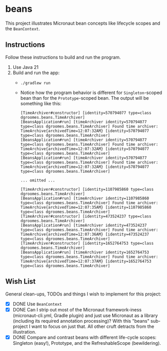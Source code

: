 # beans

This project illustrates Micronaut bean concepts like lifecycle scopes and the `BeanContext`.


## Instructions

Follow these instructions to build and run the program.

1. Use Java 21
2. Build and run the app:
   * ```shell
     ./gradlew run
     ```
   * Notice how the program behavior is different for `Singleton`-scoped bean than for the `Prototype`-scoped bean. The
     output will be something like this:
     ```text
     [TimeArchiver#constructor] [identity=570794077 type=class dgroomes.beans.TimeArchiver]
     [BeansApplication#run] [timeArchiver identity=570794077 type=class dgroomes.beans.TimeArchiver] Found time archiver: TimeArchive{archivedTime=12:07:32AM} [identity=570794077 type=class dgroomes.beans.TimeArchiver]
     [BeansApplication#run] [timeArchiver identity=570794077 type=class dgroomes.beans.TimeArchiver] Found time archiver: TimeArchive{archivedTime=12:07:32AM} [identity=570794077 type=class dgroomes.beans.TimeArchiver]
     [BeansApplication#run] [timeArchiver identity=570794077 type=class dgroomes.beans.TimeArchiver] Found time archiver: TimeArchive{archivedTime=12:07:32AM} [identity=570794077 type=class dgroomes.beans.TimeArchiver]
     
     ... omitted ...
     
     [TimeArchiver#constructor] [identity=1107985860 type=class dgroomes.beans.TimeArchiver]
     [BeansApplication#run] [timeArchiver identity=1107985860 type=class dgroomes.beans.TimeArchiver] Found time archiver: TimeArchive{archivedTime=12:07:35AM} [identity=1107985860 type=class dgroomes.beans.TimeArchiver]
     [TimeArchiver#constructor] [identity=473524237 type=class dgroomes.beans.TimeArchiver]
     [BeansApplication#run] [timeArchiver identity=473524237 type=class dgroomes.beans.TimeArchiver] Found time archiver: TimeArchive{archivedTime=12:07:36AM} [identity=473524237 type=class dgroomes.beans.TimeArchiver]
     [TimeArchiver#constructor] [identity=1652764753 type=class dgroomes.beans.TimeArchiver]
     [BeansApplication#run] [timeArchiver identity=1652764753 type=class dgroomes.beans.TimeArchiver] Found time archiver: TimeArchive{archivedTime=12:07:37AM} [identity=1652764753 type=class dgroomes.beans.TimeArchiver]
     ```
  

## Wish List

General clean-ups, TODOs and things I wish to implement for this project:

* [x] DONE Use `BeanContext`
* [x] DONE Can I strip out most of the Micronaut framework-iness (micronaut-cli.yml, Gradle plugin) and just use Micronaut
  as a library (including its required annotation processing)? With this "beans" sub-project I want to focus on just
  that. All other cruft detracts from the illustration.
* [x] DONE Compare and contrast beans with different life-cycle scopes: Singleton (easy!), Prototype, and the RefreshableScope (bewildering).
